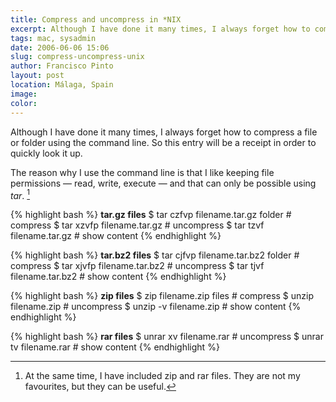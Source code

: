 ```yaml
---
title: Compress and uncompress in *NIX
excerpt: Although I have done it many times, I always forget how to compress a file or folder using the command line.
tags: mac, sysadmin
date: 2006-06-06 15:06
slug: compress-uncompress-unix
author: Francisco Pinto
layout: post
location: Málaga, Spain
image:
color:
---
```


Although I have done it many times, I always forget how to compress a file or folder using the command line. So this entry will be a receipt in order to quickly look it up.

The reason why I use the command line is that I like keeping file permissions — read, write, execute — and that can only be possible using *tar*. [^fn1]

{% highlight bash %}
**tar.gz files**
$ tar czfvp filename.tar.gz folder	# compress
$ tar xzvfp filename.tar.gz	# uncompress
$ tar tzvf filename.tar.gz	# show content
{% endhighlight %}

{% highlight bash %}
**tar.bz2 files**
$ tar cjfvp filename.tar.bz2 folder	# compress
$ tar xjvfp filename.tar.bz2	# uncompress
$ tar tjvf filename.tar.bz2	# show content
{% endhighlight %}

{% highlight bash %}
**zip files**
$ zip filename.zip files	# compress
$ unzip filename.zip	# uncompress
$ unzip -v filename.zip	# show content
{% endhighlight %}

{% highlight bash %}
**rar files**
$ unrar xv filename.rar	# uncompress
$ unrar tv filename.rar	# show content
{% endhighlight %}


[^fn1]: At the same time, I have included zip and rar files. They are not my favourites, but they can be useful.
